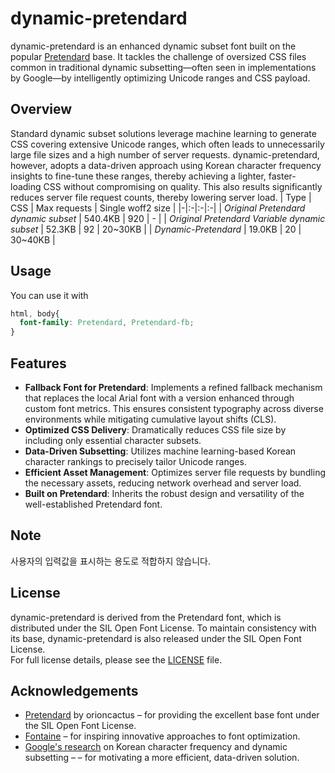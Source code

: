 # dynamic-pretendard

dynamic-pretendard is an enhanced dynamic subset font built on the popular [Pretendard](https://github.com/orioncactus/pretendard) base. It tackles the challenge of oversized CSS files common in traditional dynamic subsetting—often seen in implementations by Google—by intelligently optimizing Unicode ranges and CSS payload.

## Overview

Standard dynamic subset solutions leverage machine learning to generate CSS covering extensive Unicode ranges, which often leads to unnecessarily large file sizes and a high number of server requests.
dynamic-pretendard, however, adopts a data-driven approach using Korean character frequency insights to fine-tune these ranges, thereby achieving a lighter, faster-loading CSS without compromising on quality. This also results significantly reduces server file request counts, thereby lowering server load.
| Type | CSS | Max requests | Single woff2 size |
|-|:-|:-|:-|
| *Original Pretendard dynamic subset* | 540.4KB | 920 | - |
| *Original Pretendard Variable dynamic subset* | 52.3KB | 92 | 20~30KB |
| *Dynamic-Pretendard* | 19.0KB | 20 | 30~40KB |


## Usage

You can use it with
```css
html, body{
  font-family: Pretendard, Pretendard-fb;
}

```

## Features

- **Fallback Font for Pretendard**: Implements a refined fallback mechanism that replaces the local Arial font with a version enhanced through custom font metrics. This ensures consistent typography across diverse environments while mitigating cumulative layout shifts (CLS).
- **Optimized CSS Delivery**: Dramatically reduces CSS file size by including only essential character subsets.
- **Data-Driven Subsetting**: Utilizes machine learning-based Korean character rankings to precisely tailor Unicode ranges.
- **Efficient Asset Management**: Optimizes server file requests by bundling the necessary assets, reducing network overhead and server load.
- **Built on Pretendard**: Inherits the robust design and versatility of the well-established Pretendard font.

## Note

사용자의 입력값을 표시하는 용도로 적합하지 않습니다.

## License

dynamic-pretendard is derived from the Pretendard font, which is distributed under the SIL Open Font License. To maintain consistency with its base, dynamic-pretendard is also released under the SIL Open Font License.  
For full license details, please see the [LICENSE](LICENSE) file.

## Acknowledgements

- [Pretendard](https://github.com/orioncactus/pretendard) by orioncactus – for providing the excellent base font under the SIL Open Font License.
- [Fontaine](https://github.com/unjs/fontaine) – for inspiring innovative approaches to font optimization.
- [Google's research](https://www.tdcommons.org/dpubs_series/906/) on Korean character frequency and dynamic subsetting – – for motivating a more efficient, data-driven solution.
